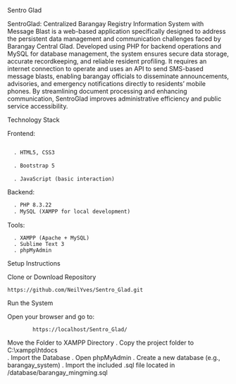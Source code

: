 Sentro Glad

SentroGlad: Centralized Barangay Registry Information System with Message Blast is a web-based application specifically designed to address the persistent data management and communication challenges faced by Barangay Central Glad. Developed using PHP for backend operations and MySQL for database management, the system ensures secure data storage, accurate recordkeeping, and reliable resident profiling. It requires an internet connection to operate and uses an API to send SMS-based message blasts, enabling barangay officials to disseminate announcements, advisories, and emergency notifications directly to residents’ mobile phones. By streamlining document processing and enhancing communication, SentroGlad improves administrative efficiency and public service accessibility.

Technology Stack


Frontend:
```markdown

  . HTML5, CSS3
  
  . Bootstrap 5
  
  . JavaScript (basic interaction)
```

Backend:
```markdown
  . PHP 8.3.22
  . MySQL (XAMPP for local development)
```
Tools:
```
  . XAMPP (Apache + MySQL)
  . Sublime Text 3
  . phpMyAdmin
```
Setup Instructions

Clone or Download Repository
```
https://github.com/NeilYves/Sentro_Glad.git
```                       
Run the System

Open your browser and go to:
```
        https://localhost/Sentro_Glad/
```
Move the Folder to XAMPP Directory
	. Copy the project folder to C:\xampp\htdocs\
	. Import the Database
	. Open phpMyAdmin 
	. Create a new database (e.g., barangay_system)
	. Import the included .sql file located in /database/barangay_mingming.sql
